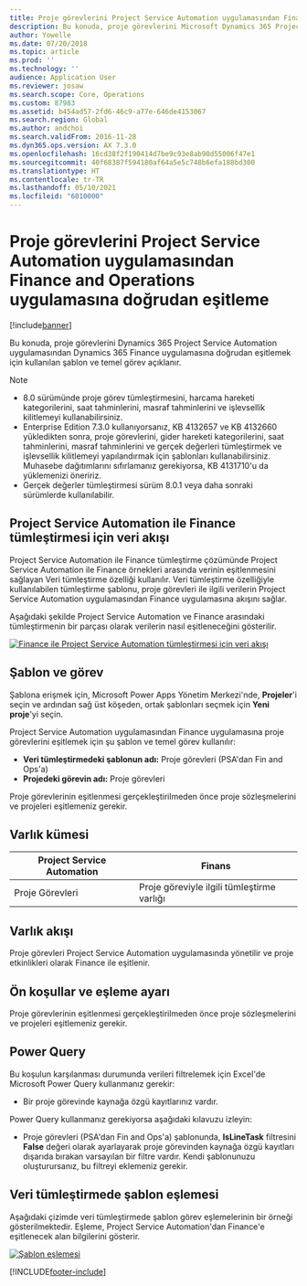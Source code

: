 ```yaml
---
title: Proje görevlerini Project Service Automation uygulamasından Finance and Operations uygulamasına doğrudan eşitleme
description: Bu konuda, proje görevlerini Microsoft Dynamics 365 Project Service Automation uygulamasından Dynamics 365 Finance uygulamasına doğrudan eşitlemek için kullanılan şablon ve temel görev açıklanır.
author: Yowelle
ms.date: 07/20/2018
ms.topic: article
ms.prod: ''
ms.technology: ''
audience: Application User
ms.reviewer: josaw
ms.search.scope: Core, Operations
ms.custom: 87983
ms.assetid: b454ad57-2fd6-46c9-a77e-646de4153067
ms.search.region: Global
ms.author: andchoi
ms.search.validFrom: 2016-11-28
ms.dyn365.ops.version: AX 7.3.0
ms.openlocfilehash: 16cd38f2f190414d7be9c93e8ab90d55006f47e1
ms.sourcegitcommit: 40f68387f594180af64a5e5c748b6efa188bd300
ms.translationtype: HT
ms.contentlocale: tr-TR
ms.lasthandoff: 05/10/2021
ms.locfileid: "6010000"
---
```

# <a name="synchronize-project-tasks-directly-from-project-service-automation-to-finance-and-operations"></a>Proje görevlerini Project Service Automation uygulamasından Finance and Operations uygulamasına doğrudan eşitleme

[!include[banner](../includes/banner.md)]

Bu konuda, proje görevlerini Dynamics 365 Project Service Automation uygulamasından Dynamics 365 Finance uygulamasına doğrudan eşitlemek için kullanılan şablon ve temel görev açıklanır.

> [!NOTE]
> - 8.0 sürümünde proje görev tümleştirmesini, harcama hareketi kategorilerini, saat tahminlerini, masraf tahminlerini ve işlevsellik kilitlemeyi kullanabilirsiniz.
> - Enterprise Edition 7.3.0 kullanıyorsanız, KB 4132657 ve KB 4132660 yükledikten sonra, proje görevlerini, gider hareketi kategorilerini, saat tahminlerini, masraf tahminlerini ve gerçek değerleri tümleştirmek ve işlevsellik kilitlemeyi yapılandırmak için şablonları kullanabilirsiniz. Muhasebe dağıtımlarını sıfırlamanız gerekiyorsa, KB 4131710'u da yüklemenizi öneririz.
> - Gerçek değerler tümleştirmesi sürüm 8.0.1 veya daha sonraki sürümlerde kullanılabilir.

## <a name="data-flow-for-project-service-automation-to-finance"></a>Project Service Automation ile Finance tümleştirmesi için veri akışı

Project Service Automation ile Finance tümleştirme çözümünde Project Service Automation ile Finance örnekleri arasında verinin eşitlenmesini sağlayan Veri tümleştirme özelliği kullanılır. Veri tümleştirme özelliğiyle kullanılabilen tümleştirme şablonu, proje görevleri ile ilgili verilerin Project Service Automation uygulamasından Finance uygulamasına akışını sağlar.

Aşağıdaki şekilde Project Service Automation ve Finance arasındaki tümleştirmenin bir parçası olarak verilerin nasıl eşitleneceğini gösterilir.

[![Finance ile Project Service Automation tümleştirmesi için veri akışı](./media/ProjectTasksFlow.png)](./media/ProjectTasksFlow.png)

## <a name="template-and-task"></a>Şablon ve görev

Şablona erişmek için, Microsoft Power Apps Yönetim Merkezi'nde, **Projeler**'i seçin ve ardından sağ üst köşeden, ortak şablonları seçmek için **Yeni proje**'yi seçin.

Project Service Automation uygulamasından Finance uygulamasına proje görevlerini eşitlemek için şu şablon ve temel görev kullanılır:

- **Veri tümleştirmedeki şablonun adı:** Proje görevleri (PSA'dan Fin and Ops'a)
- **Projedeki görevin adı:** Proje görevleri

Proje görevlerinin eşitlenmesi gerçekleştirilmeden önce proje sözleşmelerini ve projeleri eşitlemeniz gerekir.

## <a name="entity-set"></a>Varlık kümesi

| Project Service Automation | Finans                             |
|----------------------------|-------------------------------------|
| Proje Görevleri              | Proje göreviyle ilgili tümleştirme varlığı |

## <a name="entity-flow"></a>Varlık akışı

Proje görevleri Project Service Automation uygulamasında yönetilir ve proje etkinlikleri olarak Finance ile eşitlenir.

## <a name="prerequisites-and-mapping-setup"></a>Ön koşullar ve eşleme ayarı

Proje görevlerinin eşitlenmesi gerçekleştirilmeden önce proje sözleşmelerini ve projeleri eşitlemeniz gerekir.

## <a name="power-query"></a>Power Query

Bu koşulun karşılanması durumunda verileri filtrelemek için Excel'de Microsoft Power Query kullanmanız gerekir:

- Bir proje görevinde kaynağa özgü kayıtlarınız vardır.

Power Query kullanmanız gerekiyorsa aşağıdaki kılavuzu izleyin:

- Proje görevleri (PSA'dan Fin and Ops'a) şablonunda, **IsLineTask** filtresini **False** değeri olarak ayarlayarak proje görevinden kaynağa özgü kayıtları dışarıda bırakan varsayılan bir filtre vardır. Kendi şablonunuzu oluşturursanız, bu filtreyi eklemeniz gerekir.

## <a name="template-mapping-in-data-integration"></a>Veri tümleştirmede şablon eşlemesi

Aşağıdaki çizimde veri tümleştirmede şablon görev eşlemelerinin bir örneği gösterilmektedir. Eşleme, Project Service Automation'dan Finance'e eşitlenecek alan bilgilerini gösterir.

[![Şablon eşlemesi](./media/ProjectTasksMapping.png)](./media/ProjectTasksMapping.png)


[!INCLUDE[footer-include](../includes/footer-banner.md)]